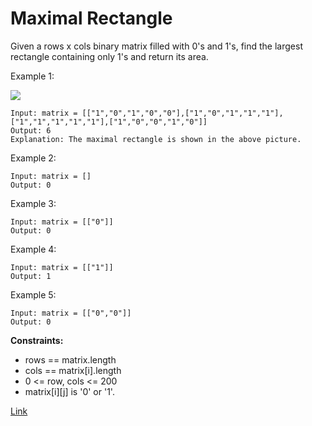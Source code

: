 # Maximal Rectangle

Given a rows x cols binary matrix filled with 0's and 1's, find the largest rectangle containing only 1's and return its
area.

Example 1:

![](https://assets.leetcode.com/uploads/2020/09/14/maximal.jpg)

```
Input: matrix = [["1","0","1","0","0"],["1","0","1","1","1"],["1","1","1","1","1"],["1","0","0","1","0"]]
Output: 6
Explanation: The maximal rectangle is shown in the above picture.
```

Example 2:

```
Input: matrix = []
Output: 0
```

Example 3:

```
Input: matrix = [["0"]]
Output: 0
```

Example 4:

```
Input: matrix = [["1"]]
Output: 1
```

Example 5:

```
Input: matrix = [["0","0"]]
Output: 0
```

**Constraints:**

- rows == matrix.length
- cols == matrix[i].length
- 0 <= row, cols <= 200
- matrix[i][j] is '0' or '1'.

[Link](https://leetcode.com/problems/maximal-rectangle/)
